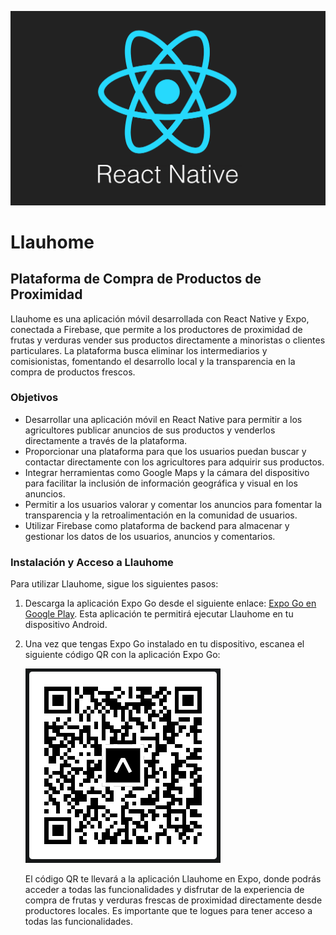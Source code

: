![Encabezado del Proyecto](./header.png)
# Llauhome
## Plataforma de Compra de Productos de Proximidad

Llauhome es una aplicación móvil desarrollada con React Native y Expo, conectada a Firebase, que permite a los productores de proximidad de frutas y verduras vender sus productos directamente a minoristas o clientes particulares. La plataforma busca eliminar los intermediarios y comisionistas, fomentando el desarrollo local y la transparencia en la compra de productos frescos.

### Objetivos

- Desarrollar una aplicación móvil en React Native para permitir a los agricultores publicar anuncios de sus productos y venderlos directamente a través de la plataforma.
- Proporcionar una plataforma para que los usuarios puedan buscar y contactar directamente con los agricultores para adquirir sus productos.
- Integrar herramientas como Google Maps y la cámara del dispositivo para facilitar la inclusión de información geográfica y visual en los anuncios.
- Permitir a los usuarios valorar y comentar los anuncios para fomentar la transparencia y la retroalimentación en la comunidad de usuarios.
- Utilizar Firebase como plataforma de backend para almacenar y gestionar los datos de los usuarios, anuncios y comentarios.

### Instalación y Acceso a Llauhome

Para utilizar Llauhome, sigue los siguientes pasos:

1. Descarga la aplicación Expo Go desde el siguiente enlace: [Expo Go en Google Play](https://play.google.com/store/apps/details?id=host.exp.exponent). Esta aplicación te permitirá ejecutar Llauhome en tu dispositivo Android.

2. Una vez que tengas Expo Go instalado en tu dispositivo, escanea el siguiente código QR con la aplicación Expo Go:

   _![QR.png](QR.png)_

   El código QR te llevará a la aplicación Llauhome en Expo, donde podrás acceder a todas las funcionalidades y disfrutar de la experiencia de compra de frutas y verduras frescas de proximidad directamente desde productores locales.
   Es importante que te logues para tener acceso a todas las funcionalidades.
